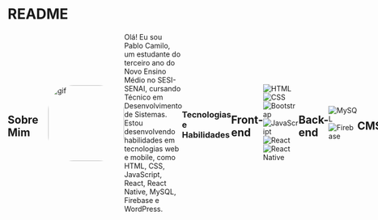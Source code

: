 # README
<div style="display: flex; align-items: center;">
  
  
  ## Sobre Mim
<img align="right" alt="gif" height="150" style="border-radius: 50px; margin-left: 20px;" src="https://personafication.files.wordpress.com/2018/08/tumblr_oxa8kamy131w63t8do3_1280.gif?w=474">
  Olá! Eu sou Pablo Camilo, um estudante do terceiro ano do Novo Ensino Médio no SESI-SENAI, cursando Técnico em Desenvolvimento de Sistemas. Estou desenvolvendo habilidades em tecnologias web e mobile, como HTML, CSS, JavaScript, React, React Native, MySQL, Firebase e WordPress.
  

  ### Tecnologias e Habilidades

## Front-end
![HTML](https://img.shields.io/badge/HTML5-E34F26?style=for-the-badge&logo=html5&logoColor=white)
![CSS](https://img.shields.io/badge/CSS3-1572B6?style=for-the-badge&logo=css3&logoColor=white)
![Bootstrap](https://img.shields.io/badge/Bootstrap-563D7C?style=for-the-badge&logo=bootstrap&logoColor=white)
![JavaScript](https://img.shields.io/badge/JavaScript-F7DF1E?style=for-the-badge&logo=javascript&logoColor=black)
![React](https://img.shields.io/badge/React-20232A?style=for-the-badge&logo=react&logoColor=61DAFB)
![React Native](https://img.shields.io/badge/React_Native-20232A?style=for-the-badge&logo=react&logoColor=61DAFB)

## Back-end
![MySQL](https://img.shields.io/badge/MySQL-00000F?style=for-the-badge&logo=mysql&logoColor=white)
![Firebase](https://img.shields.io/badge/Firebase-FFCA28?style=for-the-badge&logo=firebase&logoColor=black)

## CMS
![WordPress](https://img.shields.io/badge/Wordpress-21759B?style=for-the-badge&logo=wordpress&logoColor=white)

  ## Projetos

  ### Projeto 1: PineApple Company
  Descrição: Site finalizado utilizando apenas HTML e CSS.
  - GitHub: [PineApple-Company](https://github.com/leonardosantana214/PineApple-Company)

<div>
    <a href="https://github.com/Danielomes">
        <img loading="lazy" height="180em" src="https://github-readme-stats.vercel.app/api/top-langs/?username=Danielomes&layout=compact&langs_count=7&theme=tokyonight" alt="Top Languages" />
    </a>
    <a href="https://github.com/Danielomes">
        <img loading="lazy" height="180em" src="https://github-readme-stats.vercel.app/api?username=Danielomes&show_icons=true&theme=tokyonight&include_all_commits=true&count_private=false" alt="GitHub Stats" />
    </a>
</div>

  ## Contato

  - Email: danielrosilvad@gmail.com

  Sinta-se à vontade para explorar meus projetos e entrar em contato!
</div>
